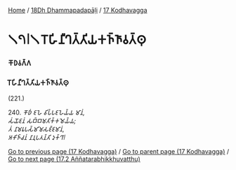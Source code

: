 
[Home](/) / [18Dh Dhammapadapāḷi](/tipitaka/18Dh.md) / [17 Kodhavagga](/tipitaka/18Dh/17.md)

# 𑁧𑁭𑁇𑁧 𑀭𑁄𑀳𑀺𑀦𑀻𑀔𑀢𑁆𑀢𑀺𑀬𑀓𑀜𑁆𑀜𑀸𑀯𑀢𑁆𑀣𑀼

### 𑀓𑁄𑀥𑀯𑀕𑁆𑀕

### 𑀭𑁄𑀳𑀺𑀦𑀻𑀔𑀢𑁆𑀢𑀺𑀬𑀓𑀜𑁆𑀜𑀸𑀯𑀢𑁆𑀣𑀼

(221.)

240\. _𑀓𑁄𑀥𑀁 𑀚𑀳𑁂 𑀯𑀺𑀧𑁆𑀧𑀚𑀳𑁂𑀬𑁆𑀬 𑀫𑀸𑀦𑀁,_  
_𑀲𑀁𑀬𑁄𑀚𑀦𑀁 𑀲𑀩𑁆𑀩𑀫𑀢𑀺𑀓𑁆𑀓𑀫𑁂𑀬𑁆𑀬;_  
_𑀢𑀁 𑀦𑀸𑀫𑀭𑀽𑀧𑀲𑁆𑀫𑀺𑀫𑀲𑀚𑁆𑀚𑀫𑀸𑀦𑀁,_  
_𑀅𑀓𑀺𑀜𑁆𑀘𑀦𑀁 𑀦𑀸𑀦𑀼𑀧𑀢𑀦𑁆𑀢𑀺 𑀤𑀼𑀓𑁆𑀔𑀸𑁇_  


[Go to previous page (17 Kodhavagga)](/tipitaka/18Dh/17.md) / [Go to parent page (17 Kodhavagga)](/tipitaka/18Dh/17.md) / [Go to next page (17.2 Aññatarabhikkhuvatthu)](/tipitaka/18Dh/17/17.2.md)


